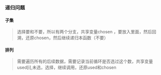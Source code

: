 ### 递归问题

#### 子集
> 选择要和不要，所以有两个分支，共享变量chosen ，要放入里面，然后回溯，还原chosen，然后继续递归本函数（不要）

#### 排列
> 需要遍历所有的后续数据，需要记录当前循环是否选过这个数，共享变量used[i],未选，选择，继续调用，还原used和chosen